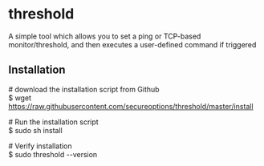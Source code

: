 # threshold
A simple tool which allows you to set a ping or TCP-based monitor/threshold, and then executes a user-defined command if triggered

## Installation
\# download the installation script from Github<br />
$ wget https://raw.githubusercontent.com/secureoptions/threshold/master/install<br />

\# Run the installation script<br />
$ sudo sh install<br />

\# Verify installation<br />
$ sudo threshold --version<br />
